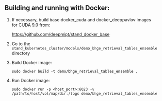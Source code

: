 ## Building and running with Docker:
1. If necessary, build base docker_cuda and docker_deeppavlov images for CUDA 9.0 from:

   https://github.com/deepmipt/stand_docker_base
  
2. Go to the `stand_kubernetes_cluster/models/demo_bhge_retrieval_tables_ensemble` directory

3. Build Docker image:
   ```
   sudo docker build -t demo/bhge_retrieval_tables_ensemble .
   ```
4. Run Docker image:
   ```
   sudo docker run -p <host_port>:6023 -v /path/to/host/vol/map/dir:/logs demo/bhge_retrieval_tables_ensemble
   ```
